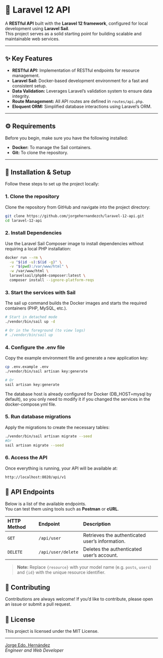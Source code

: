 # 🚀 Laravel 12 API

A **RESTful API** built with the **Laravel 12 framework**, configured for local development using **Laravel Sail**.  
This project serves as a solid starting point for building scalable and maintainable web services.

---

## ✨ Key Features

- **RESTful API:** Implementation of RESTful endpoints for resource management.  
- **Laravel Sail:** Docker-based development environment for a fast and consistent setup.  
- **Data Validation:** Leverages Laravel’s validation system to ensure data integrity.  
- **Route Management:** All API routes are defined in `routes/api.php`.  
- **Eloquent ORM:** Simplified database interactions using Laravel’s ORM.

---

## ⚙️ Requirements

Before you begin, make sure you have the following installed:

- **Docker:** To manage the Sail containers.  
- **Git:** To clone the repository.

---

## 🔧 Installation & Setup

Follow these steps to set up the project locally:

### 1. Clone the repository

Clone the repository from GitHub and navigate into the project directory:

```bash
git clone https://github.com/jorgehernandezch/laravel-12-api.git
cd laravel-12-api
```

### 2. Install Dependencies

Use the Laravel Sail Composer image to install dependencies without requiring a local PHP installation:

```bash
docker run --rm \
  -u "$(id -u):$(id -g)" \
  -v "$(pwd):/var/www/html" \
  -w /var/www/html \
  laravelsail/php84-composer:latest \
  composer install --ignore-platform-reqs
```

### 3. Start the services with Sail

The sail up command builds the Docker images and starts the required containers (PHP, MySQL, etc.).

```bash
# Start in detached mode
./vendor/bin/sail up -d 

# Or in the foreground (to view logs)
# ./vendor/bin/sail up
```

### 4. Configure the .env file

Copy the example environment file and generate a new application key:

```bash
cp .env.example .env
./vendor/bin/sail artisan key:generate 

# Or
sail artisan key:generate 
```

The database host is already configured for Docker (DB_HOST=mysql by default),
so you only need to modify it if you changed the services in the docker-compose.yml file.

### 5. Run database migrations

Apply the migrations to create the necessary tables:

```bash
./vendor/bin/sail artisan migrate --seed
#Or
sail artisan migrate --seed
```

### 6. Access the API
Once everything is running, your API will be available at:

```arduino
http://localhost:8020/api/v1
```

## 🎯 API Endpoints

Below is a list of the available endpoints.  
You can test them using tools such as **Postman** or **cURL**.

| **HTTP Method** | **Endpoint** | **Description** |
| :-------------- | :----------- | :-------------- |
| `GET` | `/api/user` | Retrieves the authenticated user’s information. |
| `DELETE` | `/api/user/delete` | Deletes the authenticated user’s account. |

> **Note:** Replace `{resource}` with your model name (e.g. `posts`, `users`)  
> and `{id}` with the unique resource identifier.

## 🤝 Contributing

Contributions are always welcome! If you’d like to contribute, please open an issue or submit a pull request.

## 📄 License

This project is licensed under the MIT License.

---
[Jorge Edo. Hernández](https://github.com/jorgehernandezch)  
_Engineer and Web Developer_